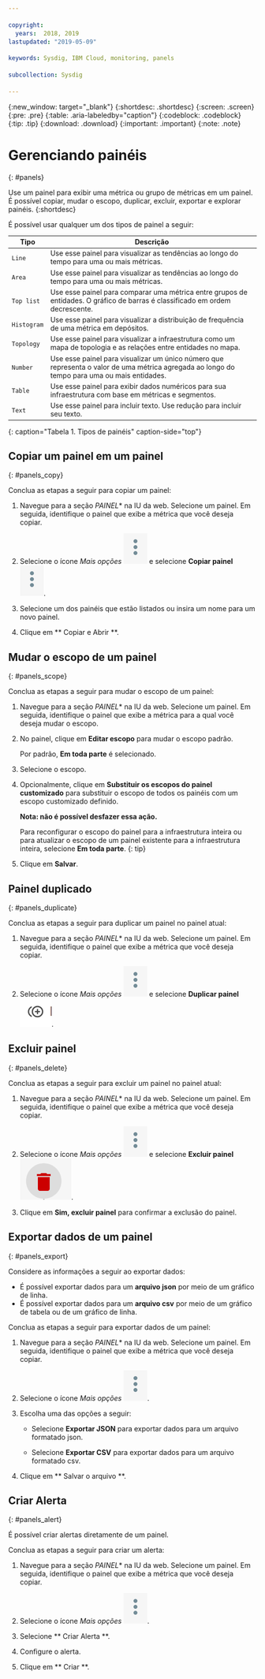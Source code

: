 ```yaml
---

copyright:
  years:  2018, 2019
lastupdated: "2019-05-09"

keywords: Sysdig, IBM Cloud, monitoring, panels

subcollection: Sysdig

---
```


{:new_window: target="_blank"}
{:shortdesc: .shortdesc}
{:screen: .screen}
{:pre: .pre}
{:table: .aria-labeledby="caption"}
{:codeblock: .codeblock}
{:tip: .tip}
{:download: .download}
{:important: .important}
{:note: .note}


# Gerenciando painéis
{: #panels}

Use um painel para exibir uma métrica ou grupo de métricas em um painel. É possível copiar, mudar o escopo, duplicar, excluir, exportar e explorar painéis.
{:shortdesc}

É possível usar qualquer um dos tipos de painel a seguir:

| Tipo | Descrição |
|------|-------------|
| `Line` | Use esse painel para visualizar as tendências ao longo do tempo para uma ou mais métricas.  |
| `Area` | Use esse painel para visualizar as tendências ao longo do tempo para uma ou mais métricas.  |
| `Top list` | Use esse painel para comparar uma métrica entre grupos de entidades. O gráfico de barras é classificado em ordem decrescente.  |
| `Histogram` | Use esse painel para visualizar a distribuição de frequência de uma métrica em depósitos.  |
| `Topology` | Use esse painel para visualizar a infraestrutura como um mapa de topologia e as relações entre entidades no mapa.  |
| `Number` | Use esse painel para visualizar um único número que representa o valor de uma métrica agregada ao longo do tempo para uma ou mais entidades.  |
| `Table` | Use esse painel para exibir dados numéricos para sua infraestrutura com base em métricas e segmentos.  |
| `Text` | Use esse painel para incluir texto. Use redução para incluir seu texto.  |
{: caption="Tabela 1. Tipos de painéis" caption-side="top"} 



## Copiar um painel em um painel
{: #panels_copy}

Conclua as etapas a seguir para copiar um painel:

1. Navegue para a seção *PAINEL** na IU da web. Selecione um painel. Em seguida, identifique o painel que exibe a métrica que você deseja copiar.

2. Selecione o ícone *Mais opções* ![Ícone de reticências](images/actions.png) e selecione **Copiar painel** ![Ícone de cópia](images/actions.png).

3. Selecione um dos painéis que estão listados ou insira um nome para um novo painel. 

4. Clique em  ** Copiar e Abrir **.



## Mudar o escopo de um painel
{: #panels_scope}

Conclua as etapas a seguir para mudar o escopo de um painel:

1. Navegue para a seção *PAINEL** na IU da web. Selecione um painel. Em seguida, identifique o painel que exibe a métrica para a qual você deseja mudar o escopo.

2. No painel, clique em **Editar escopo** para mudar o escopo padrão. 

    Por padrão, **Em toda parte** é selecionado.
    
3. Selecione o escopo. 

4. Opcionalmente, clique em **Substituir os escopos do painel customizado** para substituir o escopo de todos os painéis com um escopo customizado definido. 

    **Nota: não é possível desfazer essa ação.** 

    Para reconfigurar o escopo do painel para a infraestrutura inteira ou para atualizar o escopo de um painel existente para a infraestrutura inteira, selecione **Em toda parte**.
    {: tip}

5. Clique em **Salvar**.



## Painel duplicado
{: #panels_duplicate}

Conclua as etapas a seguir para duplicar um painel no painel atual:

1. Navegue para a seção *PAINEL** na IU da web. Selecione um painel. Em seguida, identifique o painel que exibe a métrica que você deseja copiar.

2. Selecione o ícone *Mais opções* ![Ícone de reticências](images/actions.png) e selecione **Duplicar painel**![Ícone de cópia](images/duplicate.png).


## Excluir painel
{: #panels_delete}

Conclua as etapas a seguir para excluir um painel no painel atual:

1. Navegue para a seção *PAINEL** na IU da web. Selecione um painel. Em seguida, identifique o painel que exibe a métrica que você deseja copiar.

2. Selecione o ícone *Mais opções* ![Ícone de reticências](images/actions.png) e selecione **Excluir painel**![Ícone de cópia](images/delete.png).

3. Clique em **Sim, excluir painel** para confirmar a exclusão do painel.



## Exportar dados de um painel
{: #panels_export}

Considere as informações a seguir ao exportar dados:

* É possível exportar dados para um **arquivo json** por meio de um gráfico de linha.
* É possível exportar dados para um **arquivo csv** por meio de um gráfico de tabela ou de um gráfico de linha.

Conclua as etapas a seguir para exportar dados de um painel:

1. Navegue para a seção *PAINEL** na IU da web. Selecione um painel. Em seguida, identifique o painel que exibe a métrica que você deseja copiar.

2. Selecione o ícone *Mais opções* ![Ícone de reticências](images/actions.png).

3. Escolha uma das opções a seguir:

    * Selecione **Exportar JSON** para exportar dados para um arquivo formatado json.

    * Selecione **Exportar CSV** para exportar dados para um arquivo formatado csv.

4. Clique em  ** Salvar o arquivo **.




## Criar Alerta
{: #panels_alert}

É possível criar alertas diretamente de um painel.

Conclua as etapas a seguir para criar um alerta:

1. Navegue para a seção *PAINEL** na IU da web. Selecione um painel. Em seguida, identifique o painel que exibe a métrica que você deseja copiar.

2. Selecione o ícone *Mais opções* ![Ícone de reticências](images/actions.png).

3. Selecione  ** Criar Alerta **.

4. Configure o alerta.

5. Clique em  ** Criar **.


